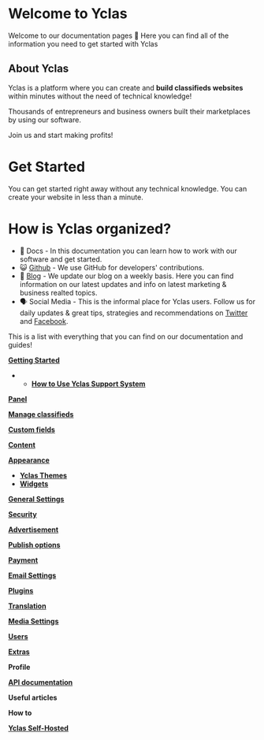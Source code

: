 # Welcome to Yclas

Welcome to our documentation pages **👋** Here you can find all of the information you need to get started with Yclas

## About Yclas

    
Yclas is a platform where you can create and **build classifieds websites** within minutes without the need of technical knowledge!

Thousands of entrepreneurs and business owners built their marketplaces by using our software. 

Join us and start making profits!

# Get Started
You can get started right away without any technical knowledge. You can create your website in less than a minute.

# How is Yclas organized? 

 - 📖 Docs - In this documentation you can learn how to work with our software and get started.
- 😺 [Github](https://github.com/yclas) - We use GitHub for developers' contributions. 
 - 📝 [Blog](yclas.com/blog) - We update our blog on a weekly basis. Here you can find information on our latest updates and info on latest marketing & business realted topics.
 - 🗣 Social Media - This is the informal place for Yclas users. Follow us for daily updates & great tips, strategies and recommendations on [Twitter](https://twitter.com/Yclascom) and [Facebook](https://www.facebook.com/yclascom/). 

This is a list with everything that you can find on our documentation and guides! 

[**Getting Started**](README.md)

 -  -  [**How to Use Yclas Support System**](Home-how-to-use-yclas-support-system.md) 

[**Panel**](panel.md)

[**Manage classifieds**](Classifieds.md)

[**Custom fields**](Custom-fields.md)

[**Content**](Content.md)


[**Appearance**](Appearance.md)

  - [**Yclas Themes**](Themes.md)
  - [**Widgets**](Widgets.md)

[**General Settings**](General-Settings.md)

 [**Security**](Security.md)


 

[**Advertisement**](Advertisement.md)


[**Publish options**](Publish-optiond.md)


[**Payment**](Payment.md)


[**Email Settings**](Email-settings.md)

[**Plugins**](Plugins.md)

[**Translation**](Translation.md)

[**Media Settings**](Media-settings.md)

[**Users**](Users.md)

[**Extras**](Extras.md)


**Profile**

[**API documentation**](api-documentation.md)

**Useful articles**

**How to**

[**Yclas Self-Hosted**](self-hosted.md)


